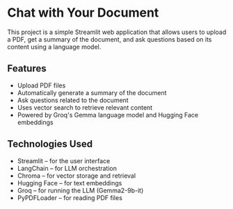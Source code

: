 # Chat with Your Document

This project is a simple Streamlit web application that allows users to upload a PDF, get a summary of the document, and ask questions based on its content using a language model.

## Features

- Upload PDF files
- Automatically generate a summary of the document
- Ask questions related to the document
- Uses vector search to retrieve relevant content
- Powered by Groq's Gemma language model and Hugging Face embeddings

## Technologies Used

- Streamlit – for the user interface
- LangChain – for LLM orchestration
- Chroma – for vector storage and retrieval
- Hugging Face – for text embeddings
- Groq – for running the LLM (Gemma2-9b-it)
- PyPDFLoader – for reading PDF files

